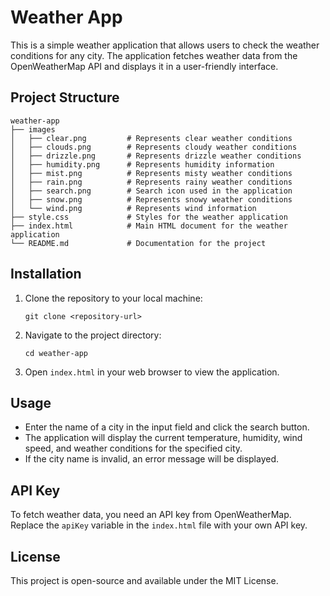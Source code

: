 # Weather App

This is a simple weather application that allows users to check the weather conditions for any city. The application fetches weather data from the OpenWeatherMap API and displays it in a user-friendly interface.

## Project Structure

```
weather-app
├── images
│   ├── clear.png         # Represents clear weather conditions
│   ├── clouds.png        # Represents cloudy weather conditions
│   ├── drizzle.png       # Represents drizzle weather conditions
│   ├── humidity.png      # Represents humidity information
│   ├── mist.png          # Represents misty weather conditions
│   ├── rain.png          # Represents rainy weather conditions
│   ├── search.png        # Search icon used in the application
│   ├── snow.png          # Represents snowy weather conditions
│   └── wind.png          # Represents wind information
├── style.css             # Styles for the weather application
├── index.html            # Main HTML document for the weather application
└── README.md             # Documentation for the project
```

## Installation

1. Clone the repository to your local machine:
   ```
   git clone <repository-url>
   ```

2. Navigate to the project directory:
   ```
   cd weather-app
   ```

3. Open `index.html` in your web browser to view the application.

## Usage

- Enter the name of a city in the input field and click the search button.
- The application will display the current temperature, humidity, wind speed, and weather conditions for the specified city.
- If the city name is invalid, an error message will be displayed.

## API Key

To fetch weather data, you need an API key from OpenWeatherMap. Replace the `apiKey` variable in the `index.html` file with your own API key.

## License

This project is open-source and available under the MIT License.
